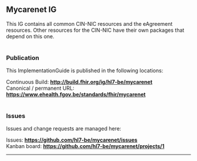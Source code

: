 Mycarenet IG
---
This IG contains all common CIN-NIC resources and the eAgreement resources. Other resources for the CIN-NIC have their own packages that depend on this one.
<br> </br>
###
### Publication
This ImplementationGuide is published in the following locations:

Continuous Build: __http://build.fhir.org/ig/hl7-be/mycarenet__  
Canonical / permanent URL: __https://www.ehealth.fgov.be/standards/fhir/mycarenet__
<br> </br>

### Issues
Issues and change requests are managed here:  

Issues:  __https://github.com/hl7-be/mycarenet/issues__  
Kanban board:  __https://github.com/hl7-be/mycarenet/projects/1__





---

